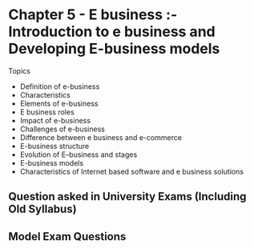 # Chapter 5 - E business :- Introduction to e business and Developing E-business models


Topics
+ Definition of e-business
+ Characteristics
+ Elements of e-business
+ E business roles
+ Impact of e-business
+ Challenges of e-business
+ Difference between e business and e-commerce
+ E-business structure
+ Evolution of E–business and stages
+ E-business models
+ Characteristics of Internet based software and e business solutions

## Question asked in University Exams (Including Old Syllabus)

## Model Exam Questions

